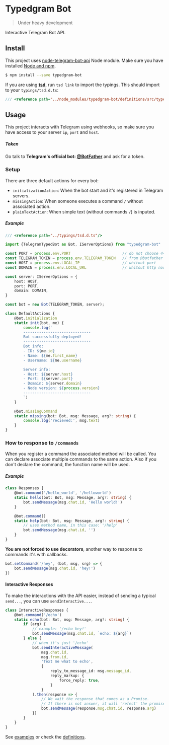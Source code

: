 # Typedgram Bot
> Under heavy development

Interactive Telegram Bot API.

## Install

This project uses [node-telegram-bot-api](https://github.com/yagop/node-telegram-bot-api) Node module. Make sure you have installed [Node and npm](https://nodejs.org/).

```sh
$ npm install --save typedgram-bot
```

If you are using **[tsd](https://github.com/DefinitelyTyped/tsd)**, run `tsd link` to import the typings. This should import to your `typings/tsd.d.ts`:

```ts
/// <reference path="../node_modules/typedgram-bot/definitions/src/typedgram-bot.d.ts" />
```

## Usage

This project interacts with Telegram using webhooks, so make sure you have access to your server `ip`, `port` and `host`.

##### Token

Go talk to **Telegram's official bot: [@BotFather](https://telegram.me/botfather)** and ask for a token.

### Setup

There are three default actions for every bot:

* `initializationAction`: When the bot start and it's registered in Telegram servers.
* `missingAction`: When someone executes a command `/` without associated action.
* `plainTextAction`: When simple text (without commands `/`) is inputed.

##### Example

```ts
/// <reference path="../typings/tsd.d.ts"/>

import {TelegramTypedBot as Bot, IServerOptions} from "typedgram-bot"

const PORT = process.env.PORT                       // do not choose 443
const TELEGRAM_TOKEN = process.env.TELEGRAM_TOKEN   // from @botfather
const HOST = process.env.LOCAL_IP                   // whitout port
const DOMAIN = process.env.LOCAL_URL                // whitout http nor https

const server: IServerOptions = {
    host: HOST,
    port: PORT,
    domain: DOMAIN,
}

const bot = new Bot(TELEGRAM_TOKEN, server);

class DefaultActions {
    @bot.initialization
    static init(bot, me) {
        console.log(`
        ------------------------------
        Bot successfully deployed!
        ------------------------------
        Bot info:
        - ID: ${me.id}
        - Name: ${me.first_name}
        - Username: ${me.username}

        Server info:
        - Host: ${server.host}
        - Port: ${server.port}
        - Domain: ${server.domain}
        - Node version: ${process.version}
        ------------------------------
        `)
    }

    @bot.missingCommand
    static missing(bot: Bot, msg: Message, arg?: string) {
        console.log('recieved:', msg.text)
    }
}
```

### How to response to  `/commands`

When you register a command the associated method will be called. You can declare associate multiple commands to the same action. Also if you don't declare the command, the function name will be used.

##### Example

```ts
class Responses {
    @bot.command('/hello_world', '/helloworld')
    static hello(bot: Bot, msg: Message, arg?: string) {
        bot.sendMessage(msg.chat.id, 'Hello world!')
    }

    @bot.command()
    static help(bot: Bot, msg: Message, arg?: string) {
        // uses method name, in this case: '/help'
        bot.sendMessage(msg.chat.id, '')
    }
}
```

**You are not forced to use decorators**, another way to response to commands it's with callbacks.

```ts
bot.setCommand('/hey', (bot, msg, srg) => {
    bot.sendMessage(msg.chat.id, 'hey!')
})
```

#### Interactive Responses

To make the interactions with the API easier, instead of sending a typical `send...`, you can use `sendInteractive...`.

```ts
class InteractiveResponses {
    @bot.command('/echo')
    static echo(bot: Bot, msg: Message, arg?: string) {
        if (arg) {
            // example: '/echo hey!'
            bot.sendMessage(msg.chat.id, `echo: ${arg}`)
        } else {
            // when it's just '/echo'
            bot.sendInteractiveMessage(
                msg.chat.id,
                msg.from.id,
                'Text me what to echo',
                {
                    reply_to_message_id: msg.message_id,
                    reply_markup: {
                        force_reply: true,
                    }
                }
            ).then(response => {
                // We wait the response that comes as a Promise.
                // If there is not answer, it will 'refect' the promise with TimeoutError.
                bot.sendMessage(response.msg.chat.id, response.arg)
            })
        }
    }
}
```

See [examples](examples) or check the [definitions](definitions).
